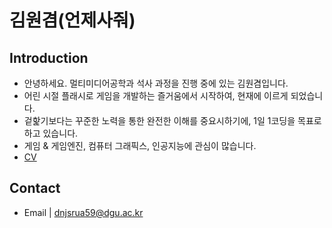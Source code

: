 # 김원겸(언제사줘)
## Introduction
- 안녕하세요. 멀티미디어공학과 석사 과정을 진행 중에 있는 김원겸입니다. 
- 어린 시절 플래시로 게임을 개발하는 즐거움에서 시작하여, 현재에 이르게 되었습니다.
- 겉핥기보다는 꾸준한 노력을 통한 완전한 이해를 중요시하기에, 1일 1코딩을 목표로 하고 있습니다.
- 게임 & 게임엔진, 컴퓨터 그래픽스, 인공지능에 관심이 많습니다.
- [CV](https://github.com/EoNjesajo/CV/blob/main/Wongyeom_CV.pdf)

## Contact
- Email | dnjsrua59@dgu.ac.kr

